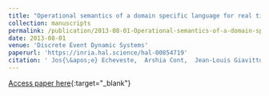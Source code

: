 ```yaml
---
title: "Operational semantics of a domain specific language for real time musician-computer interaction"
collection: manuscripts
permalink: /publication/2013-08-01-Operational-semantics-of-a-domain-specific-language-for-real-time-musician-computer-interaction
date: 2013-08-01
venue: 'Discrete Event Dynamic Systems'
paperurl: 'https://inria.hal.science/hal-00854719'
citation: ' Jos{\&apos;e} Echeveste,  Arshia Cont,  Jean-Louis Giavitto,  Florent Jacquemard, &quot;Operational semantics of a domain specific language for real time musician-computer interaction.&quot; Discrete Event Dynamic Systems, 2013.'
---
```

[Access paper here](https://inria.hal.science/hal-00854719){:target="_blank"}

